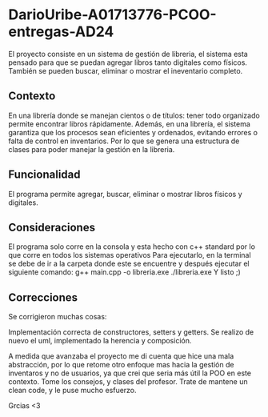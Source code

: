 
# DarioUribe-A01713776-PCOO-entregas-AD24
El proyecto consiste en un sistema de gestión de libreria, el sistema esta pensado para que se puedan agregar libros tanto digitales como físicos. También se pueden buscar, eliminar o mostrar el ineventario completo.
## Contexto
En una librería donde se manejan cientos o de títulos: tener todo organizado permite encontrar libros rápidamente. 
Además, en una librería, el sistema garantiza que los procesos sean eficientes y ordenados, evitando errores o falta de control en inventarios.
Por lo que se genera una estructura de clases para poder manejar la gestión en la libreria.
## Funcionalidad
El programa permite agregar, buscar, eliminar o mostrar libros físicos y digitales.
## Consideraciones
El programa solo corre en la consola y esta hecho con c++ standard por lo que corre en todos los sistemas operativos
Para ejecutarlo, en la terminal se debe de ir a la carpeta donde este se encuentre y después ejecutar el siguiente comando:
      g++ main.cpp -o libreria.exe
./libreria.exe
Y listo ;)

## Correcciones

Se corrigieron muchas cosas:

Implementación correcta de constructores, setters y getters.
Se realizo de nuevo el uml, implementado la herencia y composición.

A medida que avanzaba el proyecto me di cuenta que hice una mala abstracción, por lo que retome otro enfoque mas hacia la gestión de inventaros y no de usuarios, ya que crei que seria más útil la POO en este contexto. Tome los consejos, y clases del profesor. Trate de mantene un clean code, y le puse mucho esfuerzo.

Grcias <3
